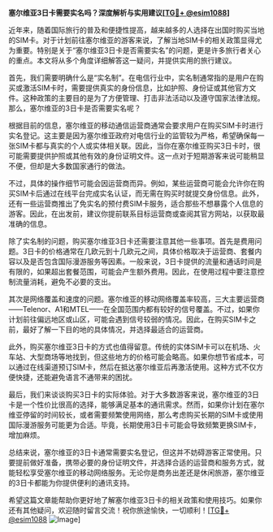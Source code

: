 **塞尔维亚3日卡需要实名吗？深度解析与实用建议[[TG💪+ @esim1088](https://t.me/s/esim1088)]**

近年来，随着国际旅行的普及和便捷性提高，越来越多的人选择在出国时购买当地的SIM卡。对于计划前往塞尔维亚的游客来说，了解当地SIM卡的相关政策显得尤为重要。特别是关于“塞尔维亚3日卡是否需要实名”的问题，更是许多旅行者关心的重点。本文将从多个角度详细解答这一疑问，并提供实用的旅行建议。

首先，我们需要明确什么是“实名制”。在电信行业中，实名制通常指的是用户在购买或激活SIM卡时，需要提供真实的身份信息，比如护照、身份证或其他官方文件。这种政策的主要目的是为了方便管理、打击非法活动以及遵守国家法律法规。那么，塞尔维亚的3日卡是否需要实名呢？

根据目前的信息，塞尔维亚的移动通信运营商通常会要求用户在购买SIM卡时进行实名登记。这主要是因为塞尔维亚政府对电信行业的监管较为严格，希望确保每一张SIM卡都与真实的个人或实体相关联。因此，当你在塞尔维亚购买3日卡时，很可能需要提供护照或其他有效的身份证明文件。这一点对于短期游客来说可能稍显不便，但却是大多数国家通行的做法。

不过，具体的操作细节可能会因运营商而异。例如，某些运营商可能会允许你在购买SIM卡后通过在线平台完成实名认证，而无需在购买时就提交身份信息。此外，还有一些运营商推出了免实名的预付费SIM卡服务，适合那些不想暴露个人信息的游客。因此，在出发前，建议你提前联系目标运营商或查阅其官方网站，以获取最准确的信息。

除了实名制的问题，购买塞尔维亚3日卡还需要注意其他一些事项。首先是费用问题。3日卡的价格通常在几欧元到十几欧元之间，具体价格取决于运营商、套餐内容以及是否包含国际漫游服务等因素。一般来说，3日卡提供的流量和通话时间是有限的，如果超出套餐范围，可能会产生额外费用。因此，在使用过程中要注意控制流量消耗，避免不必要的支出。

其次是网络覆盖和速度的问题。塞尔维亚的移动网络覆盖率较高，三大主要运营商——Telenor、A1和MTEL——在全国范围内都有较好的信号覆盖。不过，如果你计划前往偏远地区或山区，可能会遇到信号较弱的情况。因此，在购买SIM卡之前，最好了解一下目的地的具体情况，并选择最适合的运营商。

此外，购买塞尔维亚3日卡的方式也值得留意。传统的实体SIM卡可以在机场、火车站、大型商场等地找到，但这些地方的价格可能会略高。如果你想节省成本，可以通过在线渠道预订SIM卡，然后在抵达塞尔维亚后再激活使用。这种方式不仅方便快捷，还能避免语言不通带来的困扰。

最后，我们来谈谈购买3日卡的实际体验。对于大多数游客来说，塞尔维亚的3日卡是一个性价比很高的选择，能够满足基本的通讯需求。然而，如果你计划在塞尔维亚停留的时间较长，或者需要频繁使用网络，那么考虑购买长期的SIM卡或使用国际漫游服务可能更为合适。毕竟，长期使用3日卡可能会导致频繁更换SIM卡，增加麻烦。

总结来说，塞尔维亚的3日卡通常需要实名登记，但这并不妨碍游客正常使用。只要提前做好准备，携带必要的身份证明文件，并选择合适的运营商和服务方式，就能轻松享受塞尔维亚的移动网络服务。无论你是商务出差还是休闲旅游，塞尔维亚的3日卡都能为你提供便利的通讯支持。

希望这篇文章能帮助你更好地了解塞尔维亚3日卡的相关政策和使用技巧。如果你还有其他疑问，欢迎随时留言交流！祝你旅途愉快，一切顺利！[[TG💪+ @esim1088](https://t.me/s/esim1088) ![Image](https://i.postimg.cc/4NQfJmqS/Snipaste-2025-05-13-00-14-12.png)]